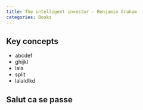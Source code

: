 ```yaml
---
title: The intelligent investor - Benjamin Graham
categories: Books
---
```

## Key concepts
- abcdef
- ghijkl
 - lala
 - split
- lalaldlkd

## Salut ca se passe
